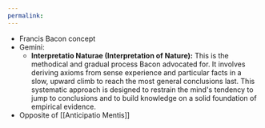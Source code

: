 ```yaml
---
permalink: 
---
```


- Francis Bacon concept
- Gemini:
	- **Interpretatio Naturae (Interpretation of Nature):** This is the methodical and gradual process Bacon advocated for. It involves deriving axioms from sense experience and particular facts in a slow, upward climb to reach the most general conclusions last. This systematic approach is designed to restrain the mind's tendency to jump to conclusions and to build knowledge on a solid foundation of empirical evidence.
- Opposite of [[Anticipatio Mentis]]